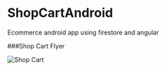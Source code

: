 # ShopCartAndroid
Ecommerce android app using firestore and angular

###Shop Cart Flyer

![Shop Cart](https://firebasestorage.googleapis.com/v0/b/shopcart-6fc67.appspot.com/o/Screenshot_20180716-212711_OneDrive.jpg?alt=media&token=8d2ca506-5644-4849-8602-393ef4bb8941)
